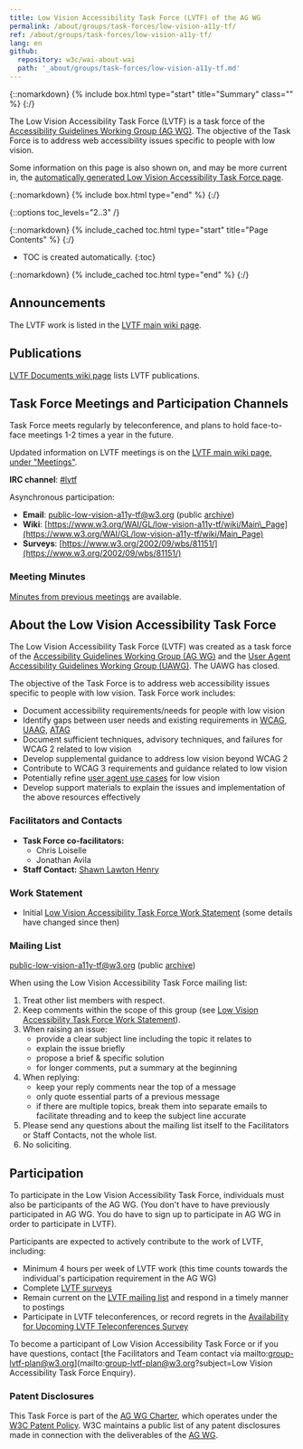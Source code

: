 ```yaml
---
title: Low Vision Accessibility Task Force (LVTF) of the AG WG
permalink: /about/groups/task-forces/low-vision-a11y-tf/
ref: /about/groups/task-forces/low-vision-a11y-tf/
lang: en
github:
  repository: w3c/wai-about-wai
  path: '_about/groups/task-forces/low-vision-a11y-tf.md'
---
```


{::nomarkdown}
{% include box.html type="start" title="Summary" class="" %}
{:/}

The Low Vision Accessibility Task Force (LVTF) is a task force of the [Accessibility Guidelines Working Group (AG WG)](/about/groups/agwg/). The objective of the Task Force is to address web accessibility issues specific to people with low vision.

Some information on this page is also shown on, and may be more current in, the [automatically generated Low Vision Accessibility Task Force page](https://www.w3.org/groups/tf/low-vision-a11y-tf).

{::nomarkdown}
{% include box.html type="end" %}
{:/}

{::options toc_levels="2..3" /}

{::nomarkdown}
{% include_cached toc.html type="start" title="Page Contents" %}
{:/}

-   TOC is created automatically.
{:toc}

{::nomarkdown}
{% include_cached toc.html type="end" %}
{:/}

## Announcements

The LVTF work is listed in the [LVTF main wiki page](https://www.w3.org/WAI/GL/low-vision-a11y-tf/wiki/Main_Page).

## Publications

[LVTF Documents wiki page](https://www.w3.org/WAI/GL/low-vision-a11y-tf/wiki/LVTF_Documents) lists LVTF publications.

## Task Force Meetings and Participation Channels

Task Force meets regularly by teleconference, and plans to hold face-to-face meetings 1-2 times a year in the future.

Updated information on LVTF meetings is on the [LVTF main wiki page, under "Meetings"](https://www.w3.org/WAI/GL/low-vision-a11y-tf/wiki/Main_Page#Meetings).

**IRC channel**: [#lvtf](irc://irc.w3.org/lvtf)

Asynchronous participation:

- **Email**: [public-low-vision-a11y-tf@w3.org](mailto:public-low-vision-a11y-tf@w3.org) (public [archive](https://lists.w3.org/Archives/Public/public-low-vision-a11y-tf/))
- **Wiki**: [https://www.w3.org/WAI/GL/low-vision-a11y-tf/wiki/Main\_Page](https://www.w3.org/WAI/GL/low-vision-a11y-tf/wiki/Main_Page)
- **Surveys**: [https://www.w3.org/2002/09/wbs/81151/](https://www.w3.org/2002/09/wbs/81151/)

### Meeting Minutes

[Minutes from previous meetings](https://www.w3.org/WAI/GL/task-forces/low-vision-a11y-tf/minutes) are available.

## About the Low Vision Accessibility Task Force

The Low Vision Accessibility Task Force (LVTF) was created as a task force of the [Accessibility Guidelines Working Group (AG WG)](/about/groups/agwg/) and the [User Agent Accessibility Guidelines Working Group (UAWG)](https://www.w3.org/WAI/UA/). The UAWG has closed.

The objective of the Task Force is to address web accessibility issues specific to people with low vision. Task Force work includes:

- Document accessibility requirements/needs for people with low vision
- Identify gaps between user needs and existing requirements in [WCAG](https://www.w3.org/WAI/intro/wcag), [UAAG](https://www.w3.org/WAI/intro/uaag), [ATAG](https://www.w3.org/WAI/intro/atag)
- Document sufficient techniques, advisory techniques, and failures for WCAG 2 related to low vision
- Develop supplemental guidance to address low vision beyond WCAG 2
- Contribute to WCAG 3 requirements and guidance related to low vision
- Potentially refine [user agent use cases](https://www.w3.org/TR/UAAG20-Reference/) for low vision
- Develop support materials to explain the issues and implementation of the above resources effectively

### Facilitators and Contacts

- **Task Force co-facilitators:**
    - Chris Loiselle
    - Jonathan Avila
- **Staff Contact:** [Shawn Lawton Henry](https://www.w3.org/People/#shawn)

### Work Statement

- Initial [Low Vision Accessibility Task Force Work Statement](/about/groups/task-forces/low-vision-a11y-tf/work-statement) (some details have changed since then)

### Mailing List

[public-low-vision-a11y-tf@w3.org](mailto:public-low-vision-a11y-tf@w3.org) (public [archive](https://lists.w3.org/Archives/Public/public-low-vision-a11y-tf/))

When using the Low Vision Accessibility Task Force mailing list:

1. Treat other list members with respect.
2. Keep comments within the scope of this group (see [Low Vision Accessibility Task Force Work Statement](/about/groups/task-forces/low-vision-a11y-tf/work-statement)).
3. When raising an issue:
    - provide a clear subject line including the topic it relates to
    - explain the issue briefly
    - propose a brief & specific solution
    - for longer comments, put a summary at the beginning
4. When replying:
    - keep your reply comments near the top of a message
    - only quote essential parts of a previous message
    - if there are multiple topics, break them into separate emails to facilitate threading and to keep the subject line accurate
5. Please send any questions about the mailing list itself to the Facilitators or Staff Contacts, not the whole list.
6. No soliciting.

## Participation

To participate in the Low Vision Accessibility Task Force, individuals must also be participants of the AG WG. (You don't have to have previously participated in AG WG. You do have to sign up to participate in AG WG in order to participate in LVTF).

Participants are expected to actively contribute to the work of LVTF, including:

- Minimum 4 hours per week of LVTF work (this time counts towards the individual's participation requirement in the AG WG)
- Complete [LVTF surveys](https://www.w3.org/2002/09/wbs/81151/all)
- Remain current on the [LVTF mailing list](https://lists.w3.org/Archives/Public/public-low-vision-a11y-tf/) and respond in a timely manner to postings
- Participate in LVTF teleconferences, or record regrets in the [Availability for Upcoming LVTF Teleconferences Survey](https://www.w3.org/2002/09/wbs/81151/LVTF-telecons/)

To become a participant of Low Vision Accessibility Task Force or if you have questions, contact [the Facilitators and Team contact via mailto:group-lvtf-plan@w3.org](mailto:group-lvtf-plan@w3.org?subject=Low Vision Accessibility Task Force Enquiry).

### Patent Disclosures

This Task Force is part of the [AG WG Charter](https://www.w3.org/WAI/GL/charter), which operates under the [W3C Patent Policy](https://www.w3.org/WAI/GL/charter#patentpolicy). W3C maintains a public list of any patent disclosures made in connection with the deliverables of the [AG WG](https://www.w3.org/2004/01/pp-impl/35422/status).